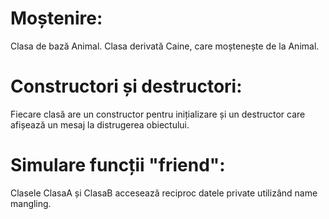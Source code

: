 # Moștenire:

Clasa de bază Animal.
Clasa derivată Caine, care moștenește de la Animal.

# Constructori și destructori:

Fiecare clasă are un constructor pentru inițializare și un destructor care afișează un mesaj la distrugerea obiectului.

# Simulare funcții "friend":

Clasele ClasaA și ClasaB accesează reciproc datele private utilizând name mangling.
